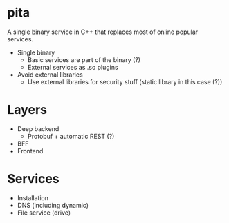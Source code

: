 # pita
A single binary service in C++ that replaces most of online popular services.

- Single binary
  - Basic services are part of the binary (?)
  - External services as .so plugins
- Avoid external libraries
  -  Use external libraries for security stuff (static library in this case (?))

# Layers

- Deep backend
  - Protobuf + automatic REST (?)
- BFF
- Frontend

# Services

- Installation
- DNS (including dynamic)
- File service (drive)
